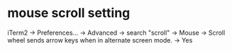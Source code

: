 # mouse scroll setting
iTerm2 -> Preferences... -> Advanced -> search "scroll" -> Mouse -> Scroll wheel sends arrow keys when in alternate screen mode. -> Yes
